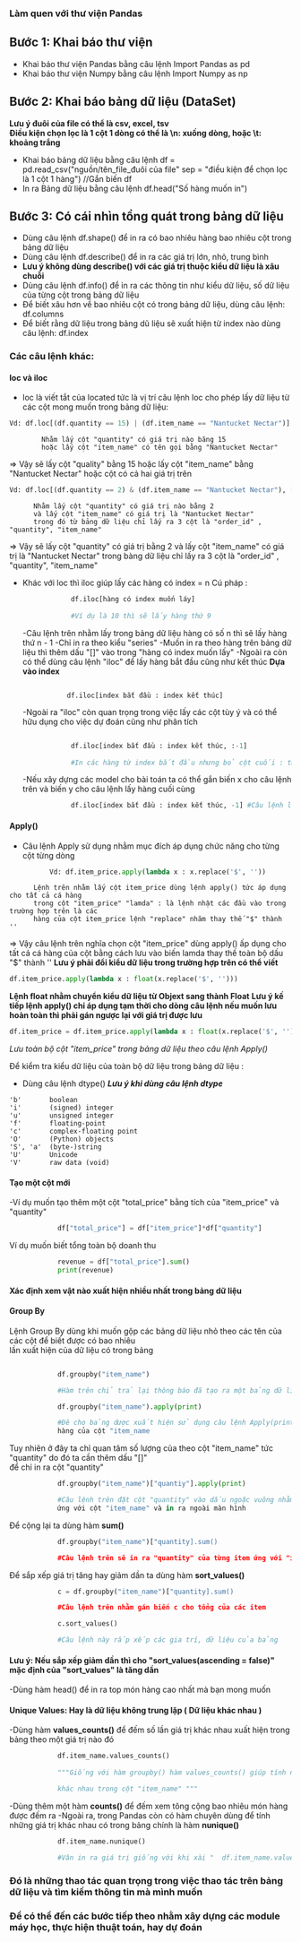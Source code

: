 ### Làm quen với thư viện Pandas
## Bước 1: Khai báo thư viện
- Khai báo thư viện Pandas bằng câu lệnh Import Pandas as pd
- Khai báo thư viện Numpy bằng câu lệnh Import Numpy as np
## Bước 2: Khai báo bảng dữ liệu (DataSet)
**Lưu ý đuôi của file có thể là csv, excel, tsv**   
**Điều kiện chọn lọc là 1 cột 1 dòng có thể là \n: xuống dòng, hoặc \t: khoảng trắng**
- Khai báo bảng dữ liệu bằng câu lệnh df = pd.read_csv("nguồn/tên_file_đuôi của file" sep = "điều kiện để chọn lọc là 1 cột 1 hàng") //Gắn biến df
- In ra Bảng dữ liệu bằng câu lệnh df.head("Số hàng muốn in")
## Bước 3: Có cái nhìn tổng quát trong bảng dữ liệu 
- Dùng câu lệnh df.shape() để in ra có bao nhiêu hàng bao nhiêu cột trong bảng dữ liệu
- Dùng câu lệnh df.describe() để in ra các giá trị lớn, nhỏ, trung bình
- **Lưu ý không dùng describe() với các giá trị thuộc kiểu dữ liệu là xâu chuỗi**
- Dùng câu lệnh df.info() để ỉn ra các thông tin như kiểu dữ liệu, số dữ liệu của từng cột trong bảng dữ liệu
- Để biết xâu hơn về bao nhiêu cột có trong bảng dữ liệu, dùng câu lệnh: df.columns
- Để biết rằng dữ liệu trong bảng dũ liệu sẽ xuất hiện từ index nào dùng câu lệnh: df.index
### Các câu lệnh khác: 
#### loc và iloc
- loc là viết tắt của located tức là vị trí câu lệnh loc cho phép lấy dữ liệu từ các cột mong muốn 
trong bảng dữ liệu:
```Python
Vd: df.loc[(df.quantity == 15) | (df.item_name == "Nantucket Nectar")]
```   
            Nhằm lấy cột "quantity" có giá trị nào băng 15
            hoặc lấy cột "item_name" có tên gọi bằng "Nantucket Nectar"
  
  => Vậy sẽ lấy cột "quality" bằng 15 hoặc lấy cột "item_name" bằng "Nantucket Nectar" hoặc cột có cả hai giá trị trên
```Python  
Vd: df.loc[(df.quantity == 2) & (df.item_name == "Nantucket Nectar"), ['order_id', 'quantity', 'item_name']]
```
          Nhằm lấy cột "quantity" có giá trị nào bằng 2
          và lấy cột "item_name" có giá trị là "Nantucket Nectar"
          trong đó từ bảng dữ liệu chỉ lấy ra 3 cột là "order_id" , "quantity", "item_name"

  => Vậy sẽ lấy cột "quantity" có giá trị bằng 2 và lấy cột "item_name" có giá trị là "Nantucket Nectar" trong bàng dữ liệu chỉ lấy ra 3 cột là "order_id" , "quantity", "item_name"
  - Khác với loc thì iloc giúp lấy các hàng có index = n
    Cú pháp :
    ```Python
                df.iloc[hàng có index muốn láy]
       
                #Ví dụ là 10 thì sẽ lấy hàng thứ 9
    ```
    -Câu lệnh trên nhằm lấy trong bảng dữ liệu hàng có số n thì sẽ lấy hàng thứ n - 1
    -Chỉ in ra theo kiểu "series" 
    -Muốn in ra theo hàng trên bảng dữ liệu thì thêm dấu "[]" vào trong "hàng có index muốn lấy" 
    -Ngoài ra còn có thể dùng câu lệnh "iloc" để lấy hàng bắt đầu cũng như kết thúc **Dựa vào index**
    ```Pyhton

               df.iloc[index bắt đầu : index kết thúc]
    ```
    -Ngoài ra "iloc" còn quan trọng trong việc lấy các cột tùy ý và có thể hữu dụng cho việc dự đoán cũng như phân tích
    ```Python

                df.iloc[index bắt đầu : index kết thúc, :-1]
        
                #In các hàng từ index bắt đầu nhưng bỏ cột cuối : tức từ cột index = 0 đến cột cuối
    ```
    -Nếu xây dựng các model cho bài toán ta có thể gắn biến x cho câu lệnh trên và biến y cho câu lệnh lấy hàng cuối cùng
    ```Python
                df.iloc[index bắt đầu : index kết thúc, -1] #Câu lệnh lấy cột cuối
    ```
#### Apply()
- Câu lệnh Apply sử dụng nhằm mục đích áp dụng chức năng cho từng cột từng dòng
```Python
          Vd: df.item_price.apply(lambda x : x.replace('$', ''))
  ```
          Lệnh trên nhằm lấy cột item_price dùng lệnh apply() tức áp dụng cho tất cả cá hàng   
          trong cột "item_price" "lamda" : là lệnh nhật các đầu vào trong trường hợp trên là các    
          hàng của cột item_price lệnh "replace" nhăm thay thế "$" thành ''
  => Vậy câu lệnh trên nghĩa chọn cột "item_price" dùng apply() ấp dụng cho tất cả cá hàng của cột bằng cách lưu vào biến lamda thay thế toàn bộ dấu "$" thành ''
  **Lưu ý phải đổi kiểu dữ liệu trong trường hợp trên có thể viết**
  ```Python
  df.item_price.apply(lambda x : float(x.replace('$', '')))
  ```
  **Lệnh float nhằm chuyển kiểu dữ liệu từ Objext sang thành Float**
  **Lưu ý kế tiếp lệnh apply() chỉ áp dụng tạm thời cho dòng câu lệnh nếu muốn lưu hoàn toàn thì phải gán ngược lại với giá trị được lưu**
  ```Python
  df.item_price = df.item_price.apply(lambda x : float(x.replace('$', '')))
  ```
  *Lưu toàn bộ cột "item_price" trong bảng dữ liệu theo câu lệnh Apply()*   
  
Để kiểm tra kiểu dữ liệu của toàn bộ dữ liệu trong bảng dữ liệu : 
- Dùng câu lệnh dtype()
  ***Lưu ý khi dùng câu lệnh dtype***
```Code
'b'       boolean
'i'       (signed) integer
'u'       unsigned integer
'f'       floating-point
'c'       complex-floating point
'O'       (Python) objects
'S', 'a'  (byte-)string
'U'       Unicode
'V'       raw data (void)
```
#### Tạo một cột mới 
-Ví dụ muốn tạo thêm một cột "total_price" bằng tích của  "item_price" và "quantity"
```Python
            df["total_price"] = df["item_price"]*df["quantity"]
```
Ví dụ muốn biết tổng toàn bộ doanh thu
```Python
            revenue = df["total_price"].sum()
            print(revenue)
```
#### Xác định xem vật nào xuất hiện nhiều nhất trong bảng dữ liệu ####
#### Group By ####
Lệnh Group By dùng khi muốn gộp các bảng dữ liệu nhỏ theo các tên của các cột để biết được có bao nhiêu   
lần xuất hiện của dữ liệu có trong bảng 
```Python

            df.groupby("item_name") 

            #Hàm trên chỉ trả lại thông báo đã tạo ra một bảng dữ liệu mới chứ không tả lại giá trị

            df.groupby("item_name").apply(print)

            #Đê cho bảng dược xuất hiện sử dụng câu lệnh Apply(print nhằm dán các tác động lên từng   
            hàng của cột "item_name
```
Tuy nhiên ở đây ta chỉ quan tâm số lượng của theo cột "item_name" tức "quantity" do đó ta cần thêm dấu "[]"  
để chỉ in ra cột "quantity"
```Python
            df.groupby("item_name")["quantiy"].apply(print)

            #Câu lệnh trên đặt cột "quantity" vào dấu ngoặc vuông nhằm chỉ lấy cột "quantity"
            ứng với cột "item_name" và in ra ngoài màn hình
```
Để cộng lại ta dùng hàm **sum()**
```Python
            df.groupby("item_name")["quantity].sum()

            #Câu lệnh trên sẽ in ra "quantity" của từng item ứng với "item_name" khác nhau có trong băng
```
Để sắp xếp giá trị tăng hay giảm dần ta dùng hàm **sort_values()**
```Python
            c = df.groupby("item_name")["quantity].sum()

            #Câu lệnh trên nhằm gán biến c cho tổng của các item

            c.sort_values()

            #Câu lệnh này rắp xếp các gia trí, dữ liệu của bảng
```
#### Lưu ý: Nếu sắp xếp giảm dần thì cho "sort_values(ascending = false)" mặc định của "sort_values" là tăng dần
-Dùng hàm head() để in ra top món hàng cao nhất mà bạn mong muốn 
#### Unique Values: Hay là dữ liệu không trung lặp ( Dữ liệu khác nhau )
-Dùng hàm **values_counts()** để đếm số lần giá trị khác nhau xuất hiện trong bảng theo một giá trị nào đó
```Python
            df.item_name.values_counts()
  
            """Giống với hàm groupby() hàm values_counts() giúp tính những món hàng

            khác nhau trong cột "item_name" """
```
-Dùng thêm một hàm **counts()** để đếm xem tông cộng bao nhiêu món hàng được đếm ra
-Ngoài ra, trong Pandas còn có hàm chuyên dùng để tính những giá trị khác nhau có trong bảng chính là hàm **nunique()**
```Python
            df.item_name.nunique()

            #Vân in ra giá trị giống với khi xài "  df.item_name.values_counts().count()"
```
### Đó là những thao tác quan trọng trong việc thao tác trên bảng dữ liệu và tìm kiếm thông tin mà mình muốn   
### Để có thể đến các bước tiếp theo nhằm xây dựng các module máy học, thực hiện thuật toán, hay dự đoán
            
